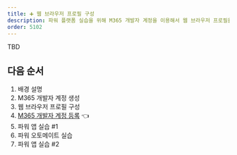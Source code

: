 ```yaml
---
title: ➕ 웹 브라우저 프로필 구성
description: 파워 플랫폼 실습을 위해 M365 개발자 계정을 이용해서 웹 브라우저 프로필을 구성합니다.
order: 5102
---
```


TBD


## 다음 순서 ##

1. 배경 설명
2. M365 개발자 계정 생성
3. 웹 브라우저 프로필 구성
4. [M365 개발자 계정 등록][handson m365 rego] 👈
5. 파워 앱 실습 #1
6. 파워 오토메이트 실습
7. 파워 앱 실습 #2


[handson background]: ../background
[handson m365 create]: ../m365-account-setup
[handson browser profile]: ../web-browser-setup
[handson m365 rego]: ../m365-account-registration
[handson pas 1]: ../power-apps-1
[handson pau]: ../power-automate
[handson pas 2]: ../power-apps-2
